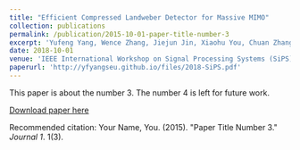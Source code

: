 ```yaml
---
title: "Efficient Compressed Landweber Detector for Massive MIMO"
collection: publications
permalink: /publication/2015-10-01-paper-title-number-3
excerpt: 'Yufeng Yang, Wence Zhang, Jiejun Jin, Xiaohu You, Chuan Zhang'
date: 2018-10-01
venue: 'IEEE International Workshop on Signal Processing Systems (SiPS)'
paperurl: 'http://yfyangseu.github.io/files/2018-SiPS.pdf'
---
```

This paper is about the number 3. The number 4 is left for future work.

[Download paper here](http://academicpages.github.io/files/paper3.pdf)

Recommended citation: Your Name, You. (2015). "Paper Title Number 3." <i>Journal 1</i>. 1(3).
